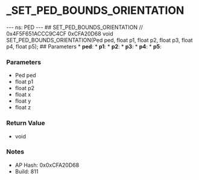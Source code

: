 # _SET_PED_BOUNDS_ORIENTATION

--- ns: PED --- ## SET_PED_BOUNDS_ORIENTATION  // 0x4F5F651ACCC9C4CF 0xCFA20D68 void SET_PED_BOUNDS_ORIENTATION(Ped ped, float p1, float p2, float p3, float p4, float p5);   ## Parameters * **ped**: * **p1**: * **p2**: * **p3**: * **p4**: * **p5**:

### Parameters
* Ped ped
* float p1
* float p2
* float x
* float y
* float z

### Return Value
* void

### Notes
* AP Hash: 0x0xCFA20D68
* Build: 811

